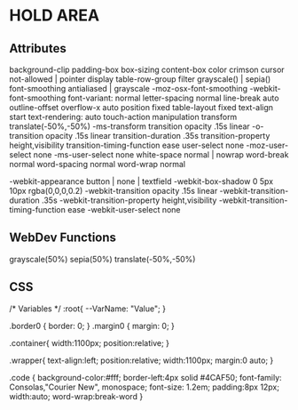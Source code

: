 # HOLD AREA

## Attributes
background-clip	padding-box
box-sizing		  content-box
color			      crimson
cursor	not-allowed \| pointer
display	table-row-group
filter			    grayscale() \| sepia()
font-smoothing  antialiased \| grayscale 
  -moz-osx-font-smoothing
  -webkit-font-smoothing
font-variant: normal
letter-spacing	normal
line-break	auto
outline-offset	<Size>
overflow-x		  auto
position	fixed
table-layout	fixed
text-align	start
text-rendering: auto
touch-action	manipulation
transform		    translate(-50%,-50%)
  -ms-transform
transition	opacity .15s linear
  -o-transition	opacity .15s linear
transition-duration	.35s
transition-property	height,visibility
transition-timing-function	ease
user-select	none
  -moz-user-select	none
  -ms-user-select	none
white-space		  normal \| nowrap
word-break  normal
word-spacing  normal
word-wrap normal

-webkit-appearance	button \| none \| textfield
-webkit-box-shadow	0 5px 10px rgba(0,0,0,0.2)
-webkit-transition	opacity .15s linear
-webkit-transition-duration	.35s
-webkit-transition-property	height,visibility
-webkit-transition-timing-function	ease
-webkit-user-select	none

## WebDev Functions
grayscale(50%)
sepia(50%)
translate(-50%,-50%)

## CSS
/* Variables */
:root{
  --VarName: "Value";
}


.border0 {
  border: 0;
}
.margin0 {
  margin: 0;
}


.container{
  width:1100px;
  position:relative;
}

.wrapper{
  text-align:left;
  position:relative;
  width:1100px;
  margin:0 auto;
}

.code {
  background-color:#fff;
  border-left:4px solid #4CAF50;
  font-family: Consolas,"Courier New", monospace;
  font-size: 1.2em;
  padding:8px 12px;
  width:auto;
  word-wrap:break-word
}

